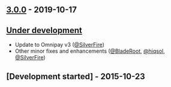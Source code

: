 ## [3.0.0] - 2019-10-17

## [Under development]

- Update to Omnipay v3 ([@SilverFire])
- Other minor fixes and enhancements ([@BladeRoot], [@hiqsol], [@SilverFire])

## [Development started] - 2015-10-23

[@hiqsol]: https://github.com/hiqsol
[sol@hiqdev.com]: https://github.com/hiqsol
[@SilverFire]: https://github.com/SilverFire
[d.naumenko.a@gmail.com]: https://github.com/SilverFire
[@tafid]: https://github.com/tafid
[andreyklochok@gmail.com]: https://github.com/tafid
[@BladeRoot]: https://github.com/BladeRoot
[bladeroot@gmail.com]: https://github.com/BladeRoot
[3.0.0]: https://github.com/hiqdev/omnipay-paxum/releases/tag/3.0.0
[Under development]: https://github.com/hiqdev/omnipay-paxum/releases
